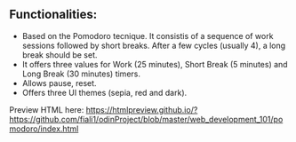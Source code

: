 ## Functionalities:
  - Based on the Pomodoro tecnique. It consistis of a sequence of work sessions followed by short breaks. 
  After a few cycles (usually 4), a long break should be set.
  - It offers three values for Work (25 minutes), Short Break (5 minutes) and Long Break (30 minutes) timers.
  - Allows pause, reset.
  - Offers three UI themes (sepia, red and dark).
  
Preview HTML here: https://htmlpreview.github.io/?https://github.com/fiali1/odinProject/blob/master/web_development_101/pomodoro/index.html
